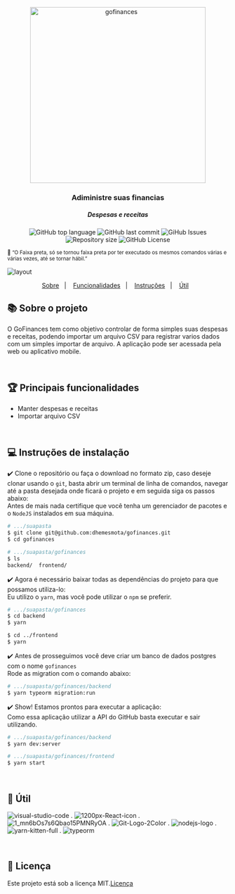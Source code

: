 <p align="center">
  <img alt="gofinances" title="gofinances" src="https://user-images.githubusercontent.com/26680031/80850916-ef391c80-8bf4-11ea-8ab8-280b7dbbf102.png" width="400px" />
</p>

<h3 align="center">Adiministre suas financias</h3>
<h5 align="center">Despesas e receitas</h5>

<p align="center">
  <img alt="GitHub top language" src="https://img.shields.io/github/languages/top/dhemesmota/gofinances">
  <img alt="GitHub last commit" src="https://img.shields.io/github/last-commit/dhemesmota/gofinances">
  <img alt="GiHub Issues" src="https://img.shields.io/github/issues/dhemesmota/gofinances" >
  <img alt="Repository size" src="https://img.shields.io/github/repo-size/dhemesmota/gofinances">
  <img alt="GitHub License" src="https://img.shields.io/github/license/dhemesmota/gofinances">
</p>

<small align="center">:thought_balloon: “O Faixa preta, só se tornou faixa preta por ter executado os mesmos comandos várias e várias vezes, até se tornar hábil.”</small><br/>

![layout](https://user-images.githubusercontent.com/26680031/79889145-ff225680-83d3-11ea-88d0-4bf3cff7b6b3.PNG)

<p align="center">
  <a href="#books-sobre-o-projeto">Sobre</a>&nbsp;&nbsp;&nbsp;|&nbsp;&nbsp;&nbsp;
  <a href="#trophy-principais-funcionalidades">Funcionalidades</a>&nbsp;&nbsp;&nbsp;|&nbsp;&nbsp;&nbsp;
  <a href="#computer-instruções-de-instalação">Instruções</a>&nbsp;&nbsp;&nbsp;|&nbsp;&nbsp;&nbsp;
  <a href="#hammer-útil">Útil</a>&nbsp;&nbsp;&nbsp;
</p>


## :books: Sobre o projeto
O GoFinances tem como objetivo controlar de forma simples suas despesas e receitas, podendo importar um arquivo CSV para registrar varios dados com um simples importar de arquivo. A aplicação pode ser acessada pela web ou aplicativo mobile.

<br/>

## :trophy: Principais funcionalidades
- Manter despesas e receitas
- Importar arquivo CSV

<br/>

## :computer: Instruções de instalação
:heavy_check_mark: Clone o repositório ou faça o download no formato zip, caso deseje clonar usando o `git`, basta abrir um terminal de linha de comandos, navegar até a pasta desejada onde ficará o projeto e em seguida siga os passos abaixo:<br/>
Antes de mais nada certifique que você tenha um gerenciador de pacotes e o `NodeJS` instalados em sua máquina.
```Bash
# .../suapasta
$ git clone git@github.com:dhemesmota/gofinances.git
$ cd gofinances

# .../suapasta/gofinances
$ ls
backend/  frontend/
```

:heavy_check_mark: Agora é necessário baixar todas as dependências do projeto para que possamos utiliza-lo:<br/>
Eu utilizo o `yarn`, mas você pode utilizar o `npm` se preferir.
```Bash
# .../suapasta/gofinances
$ cd backend
$ yarn

$ cd ../frontend
$ yarn
```

:heavy_check_mark: Antes de prosseguimos você deve criar um banco de dados postgres com o nome `gofinances`<br/>
Rode as migration com o comando abaixo:
```Bash
# .../suapasta/gofinances/backend
$ yarn typeorm migration:run
```

:heavy_check_mark: Show! Estamos prontos para executar a aplicação:<br/>
Como essa aplicação utilizar a API do GitHub basta executar e sair utilizando.
```Bash
# .../suapasta/gofinances/backend
$ yarn dev:server

# .../suapasta/gofinances/frontend
$ yarn start
```


<br/>

## :hammer: Útil
![visual-studio-code](https://user-images.githubusercontent.com/26680031/80825935-baf33b00-8bb7-11ea-8496-8ea6f8b134b1.png)
.
![1200px-React-icon](https://user-images.githubusercontent.com/26680031/80825872-9a2ae580-8bb7-11ea-9793-c00e357fd25f.png)
.
![1_mn6bOs7s6Qbao15PMNRyOA](https://user-images.githubusercontent.com/26680031/80825904-a9aa2e80-8bb7-11ea-9a5d-634db4c2694f.png)
.
![Git-Logo-2Color](https://user-images.githubusercontent.com/26680031/80825961-c7779380-8bb7-11ea-977f-c5a095caeb69.png)
.
![nodejs-logo](https://user-images.githubusercontent.com/26680031/80825975-d0686500-8bb7-11ea-82d3-afd711af6497.png)
.
![yarn-kitten-full](https://user-images.githubusercontent.com/26680031/80825992-d8c0a000-8bb7-11ea-908e-418f21da3931.png)
.
![typeorm](https://user-images.githubusercontent.com/26680031/80851529-bac75f80-8bf8-11ea-8204-9da61166531e.png)

<br/>

## :memo: Licença
Este projeto está sob a licença MIT.[Licença](https://github.com/dhemesmota/gofinances/blob/master/LICENSE.md)

